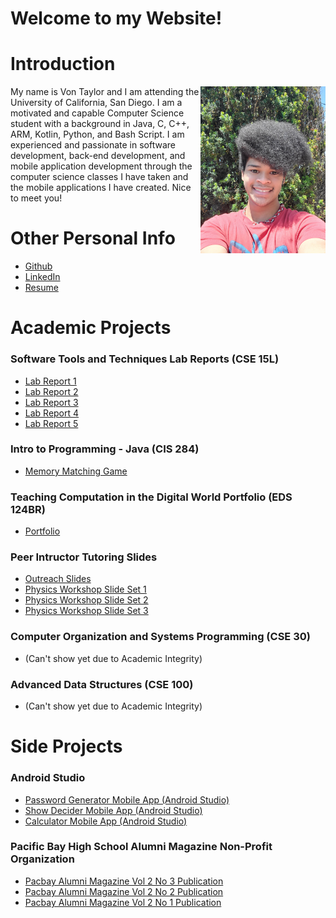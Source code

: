 # Welcome to my Website!
# Introduction
<img src="Other-Resources/me.jpg" width=200 align=right>
My name is Von Taylor and I am attending the University of California, San Diego. I am a motivated and capable Computer Science student with a background in Java, C, C++, ARM, Kotlin, Python, and Bash Script. I am experienced and passionate in software development, back-end development, and mobile application development through the computer science classes I have taken and the mobile applications I have created. Nice to meet you!

# Other Personal Info
- [Github](https://github.com/Von-Taylor)
- [LinkedIn](https://www.linkedin.com/in/von-taylor3/)
- [Resume](https://github.com/Von-Taylor/VonTaylor/blob/main/Other-Resources/Von_Taylor_Resume.pdf)

# Academic Projects
### Software Tools and Techniques Lab Reports (CSE 15L)
- [Lab Report 1](https://von-taylor.github.io/cse15l-lab-reports/lab-report-week-1.html)
- [Lab Report 2](https://von-taylor.github.io/cse15l-lab-reports/lab-report-week-3.html)
- [Lab Report 3](https://von-taylor.github.io/cse15l-lab-reports/lab-report-week-5.html)
- [Lab Report 4](https://von-taylor.github.io/cse15l-lab-reports/lab-report-week-7.html)
- [Lab Report 5](https://von-taylor.github.io/cse15l-lab-reports/lab-report-week-9.html)

### Intro to Programming - Java (CIS 284)
- [Memory Matching Game](https://github.com/Von-Taylor/Memory-Matching-Game)

### Teaching Computation in the Digital World Portfolio (EDS 124BR)
- [Portfolio](https://von-taylor.github.io/Portfolio/)

### Peer Intructor Tutoring Slides
- [Outreach Slides](https://docs.google.com/presentation/d/1IusKmt25851N3LJ9k8SiUwIpQWVht0TRYmyf_BpR034/edit?usp=sharing)
- [Physics Workshop Slide Set 1](https://docs.google.com/presentation/d/119aLb5Oa-UguGx-zsz6Wc6-K9FBB5MQ0CAZ86c-gnLw/edit?usp=sharing)
- [Physics Workshop Slide Set 2](https://docs.google.com/presentation/d/1ELYulQB-N2l5JLZol76tm1K6Gn8qdD1br1kA6XNx9iQ/edit?usp=sharing)
- [Physics Workshop Slide Set 3](https://docs.google.com/presentation/d/1tY2KhB3fndSf9glP2MHZom9-_d6KTFfn_ZqMFIoxkM0/edit?usp=sharing)

### Computer Organization and Systems Programming (CSE 30)
- (Can't show yet due to Academic Integrity)

### Advanced Data Structures (CSE 100)
- (Can't show yet due to Academic Integrity)

# Side Projects
### Android Studio
- [Password Generator Mobile App (Android Studio)](https://github.com/Von-Taylor/Password-Generator)
- [Show Decider Mobile App (Android Studio)](https://github.com/Von-Taylor/Show-Decider)
- [Calculator Mobile App (Android Studio)](https://github.com/Von-Taylor/My-Calculator)

### Pacific Bay High School Alumni Magazine Non-Profit Organization
- [Pacbay Alumni Magazine Vol 2 No 3 Publication](https://www.flipsnack.com/pacbayalumni/vol-2-no-3-pacbay-alumni-magazine.html)
- [Pacbay Alumni Magazine Vol 2 No 2 Publication](https://www.flipsnack.com/pacbayalumni/vol-2-no-2-pacbay-alumni-magazine-1.html)
- [Pacbay Alumni Magazine Vol 2 No 1 Publication](https://www.flipsnack.com/pacbayalumni/pacbay-alumni-magazine-vol-2-no-1.html)

